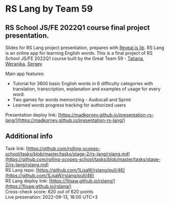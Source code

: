 # RS Lang by Team 59

## RS School JS/FE 2022Q1 course final project presentation.
Slides for RS Lang project presentation, prepares with  [Reveal.js lib](https://github.com/hakimel/reveal.js/).
RS Lang is an online app for learning English words. This is a final project of RS School JS/FE 2022Q1 course built by the Great Team 59 - [Tatiana](https://github.com/1lisaw), [Weranika](https://github.com/Weranika), [Sergey](https://github.com/madkorney)

Main app features:
- Tutorial for 3600 basic English words in 6 difficulty categories with translation, transcription, explanation and examples of usage for every word.
- Two games for words memorizing - Audiocall and Sprint
- Learned words progress tracking for authorized users

Presentation deploy link: [https://madkorney.github.io/presentation-rs-lang/](https://madkorney.github.io/presentation-rs-lang/) 

## Additional info
Task link: [https://github.com/rolling-scopes-school/tasks/blob/master/tasks/stage-2/rs-lang/rslang.md](https://github.com/rolling-scopes-school/tasks/blob/master/tasks/stage-2/rs-lang/rslang.md)  
RS Lang repo: [https://github.com/1LisaW/rslang/pull/46](https://github.com/1LisaW/rslang/pull/46)  
RS Lang deploy link: [https://1lisaw.github.io/rslang/](https://1lisaw.github.io/rslang/)  
Cross-check score: 620 out of 620 points  
Live presenation: 2022-09-13, 18:00 UTC+3  
